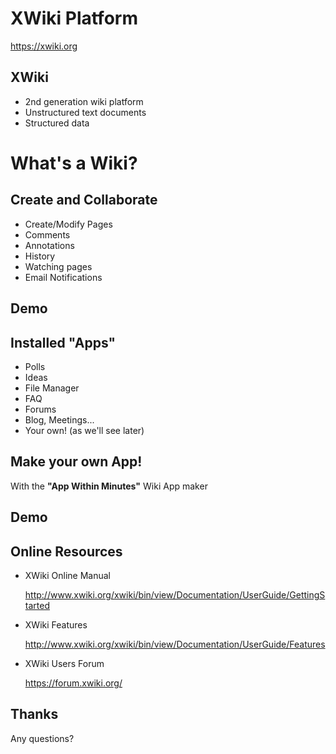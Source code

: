 # XWiki Platform

https://xwiki.org


## XWiki

 - 2nd generation wiki platform
 - Unstructured text documents
 - Structured data



# What's a Wiki?



## Create and Collaborate

 - Create/Modify Pages
 - Comments
 - Annotations
 - History
 - Watching pages
 - Email Notifications


## Demo



## Installed "Apps"

 - Polls
 - Ideas
 - File Manager
 - FAQ
 - Forums
 - Blog, Meetings...
 - Your own! (as we'll see later)



## Make your own App!

With the **"__App Within Minutes__"** Wiki App maker


## Demo



## Online Resources

 - XWiki Online Manual

   http://www.xwiki.org/xwiki/bin/view/Documentation/UserGuide/GettingStarted

 - XWiki Features

   http://www.xwiki.org/xwiki/bin/view/Documentation/UserGuide/Features

 - XWiki Users Forum

   https://forum.xwiki.org/



## Thanks

Any questions?

